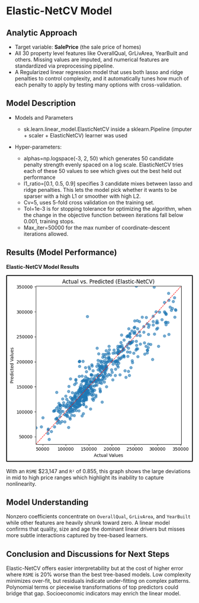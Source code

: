# Elastic-NetCV Model

## Analytic Approach

* Target variable: **SalePrice** (the sale price of homes)
* All 30 property level features like OverallQual, GrLivArea, YearBuilt and others. Missing values are imputed, and numerical features are standardized via preprocessing pipeline.
* A Regularized linear regression model that uses both lasso and ridge penalties to control complexity, and it automatically tunes how much of each penalty to apply by testing many options with cross-validation.

## Model Description

* Models and Parameters
    * sk.learn.linear_model.ElasticNetCV inside a sklearn.Pipeline (imputer + scaler + ElasticNetCV) learner was used


* Hyper-parameters:
    * alphas=np.logspace(-3, 2, 50) which generates 50 candidate penalty strength evenly spaced on a log scale. ElasticNetCV tries each of these 50 values to see which gives out the best held out performance
    * l1_ratio=[0.1, 0.5, 0.9] specifies 3 candidate mixes between lasso and ridge penalties. This lets the model pick whether it wants to be sparser with a high L1 or smoother with high L2.
    * Cv=5, uses 5-fold cross validation on the training set.
    * Tol=1e-3 is for stopping tolerance for optimizing the algorithm, when the change in the objective function between iterations fall below 0.001, training stops.
    * Max_iter=50000 for the max number of coordinate-descent iterations allowed.

## Results (Model Performance)

**Elastic-NetCV Model Results**

![Elastic-NetCV Model Results](../images/elastic_netcv_model.png)


With an `RSME` $23,147 and `R²` of 0.855, this graph shows the large deviations in mid to high price ranges which highlight its inability to capture nonlinearity.

## Model Understanding

Nonzero coefficients concentrate on `OverallQual`, `GrLivArea`, and `YearBuilt` while other features are heavily shrunk toward zero. A linear model confirms that quality, size and age the dominant linear drivers but misses more subtle interactions captured by tree-based learners.


## Conclusion and Discussions for Next Steps

Elastic-NetCV offers easier interpretability but at the cost of higher error where `RSME` is 20% worse than the best tree-based models. Low complexity minimizes over-fit, but residuals indicate under-fitting on complex patterns. Polynomial terms or piecewise transformations of top predictors could bridge that gap. Socioeconomic indicators may enrich the linear model.
